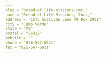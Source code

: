```yaml
---
slug = "bread-of-life-missions-inc."
name = "Bread of Life Missions, Inc.,"
address = "1575 Sullivan Lane PO Box 2991"
city = "Camp Verde"
state = "AZ"
postal = "86322"
website = ""
phone = "928-567-6931"
fax = "928-567-6931"
---
```

